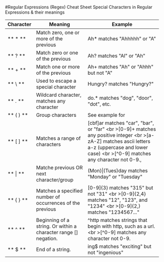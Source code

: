 #Regular Expressions (Regex) Cheat Sheet
Special Characters in Regular Expressions & their meanings

Character | Meaning | Example 
--- | --- | ---
** * ** | Match zero, one or more of the previous | Ah* matches "Ahhhhh" or "A"
** ? **	| Match zero or one of the previous	| Ah? matches "Al" or "Ah"
** + **| Match one or more of the previous	| Ah+ matches "Ah" or "Ahhh" but not "A"
** \ **| Used to escape a special character	| Hungry\? matches "Hungry?"
** . **	| Wildcard character, matches any character	| do.* matches "dog", "door", "dot", etc.
** ( ) **	| Group characters	| See example for |
** [ ] **	| Matches a range of characters	| [cbf]ar matches "car", "bar", or "far" <br \>[0-9]+ matches any positive integer <br \>[a-zA-Z] matches ascii letters a-z (uppercase and lower case) <br \>[^0-9] matches any character not 0-9.,  
** \| ** | Matche previous OR next character/group	| (Mon)\|(Tues)day matches "Monday" or "Tuesday"
** { } **	| Matches a specified number of occurrences of the previous	| [0-9]{3} matches "315" but not "31" <br \>[0-9]{2,4} matches "12", "123", and "1234" <br \>[0-9]{2,} matches "1234567..."
** ^ ** | Beginning of a string. Or within a character range [] negation. |	^http matches strings that begin with http, such as a url. <br \>[^0-9] matches any character not 0-9.
** $ ** | End of a string.	| ing$ matches "exciting" but not "ingenious"

